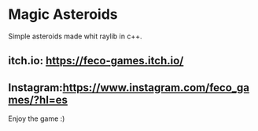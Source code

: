 # Magic Asteroids
Simple asteroids made whit raylib in c++.

## itch.io: https://feco-games.itch.io/
## Instagram:https://www.instagram.com/feco_games/?hl=es

Enjoy the game :) 
